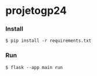 # projetogp24

### Install
```
$ pip install -r requirements.txt
```

### Run
```
$ flask --app main run

```